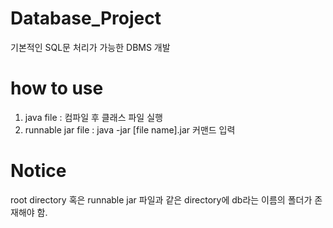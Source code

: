 # Database_Project
기본적인 SQL문 처리가 가능한 DBMS 개발
# how to use
1. java file : 
  컴파일 후 클래스 파일 실행
2. runnable jar file : 
  java -jar [file name].jar 커맨드 입력

# Notice
  root directory 혹은 runnable jar 파일과 같은 directory에 db라는 이름의 폴더가 존재해야 함.
